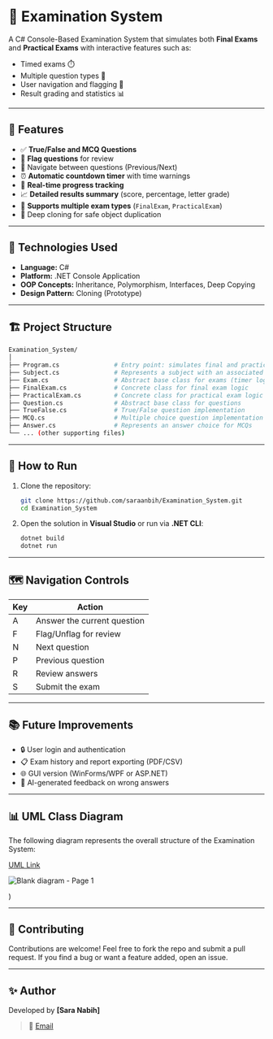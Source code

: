 # 📝 Examination System

A C# Console-Based Examination System that simulates both **Final Exams** and **Practical Exams** with interactive features such as:
- Timed exams ⏱️
- Multiple question types 🧠
- User navigation and flagging 🔖
- Result grading and statistics 📊

---

## 🚀 Features

- ✅ **True/False and MCQ Questions**
- 🧩 **Flag questions** for review
- 🔄 Navigate between questions (Previous/Next)
- ⏰ **Automatic countdown timer** with time warnings
- 🧮 **Real-time progress tracking**
- 📈 **Detailed results summary** (score, percentage, letter grade)
- 🧪 **Supports multiple exam types** (`FinalExam`, `PracticalExam`)
- 🧬 Deep cloning for safe object duplication

---

## 🧠 Technologies Used

- **Language:** C#
- **Platform:** .NET Console Application
- **OOP Concepts:** Inheritance, Polymorphism, Interfaces, Deep Copying
- **Design Pattern:** Cloning (Prototype)

---

## 🏗️ Project Structure

```bash
Examination_System/
│
├── Program.cs               # Entry point: simulates final and practical exams
├── Subject.cs               # Represents a subject with an associated exam
├── Exam.cs                  # Abstract base class for exams (timer logic, grading, etc.)
├── FinalExam.cs             # Concrete class for final exam logic
├── PracticalExam.cs         # Concrete class for practical exam logic
├── Question.cs              # Abstract base class for questions
├── TrueFalse.cs             # True/False question implementation
├── MCQ.cs                   # Multiple choice question implementation
├── Answer.cs                # Represents an answer choice for MCQs
└── ... (other supporting files)
```

---

## 🧪 How to Run

1. Clone the repository:

   ```bash
   git clone https://github.com/saraanbih/Examination_System.git
   cd Examination_System
   ```

2. Open the solution in **Visual Studio** or run via **.NET CLI**:

   ```bash
   dotnet build
   dotnet run
   ```

---

## 🗺️ Navigation Controls

| Key | Action                      |
|-----|-----------------------------|
| A   | Answer the current question |
| F   | Flag/Unflag for review      |
| N   | Next question               |
| P   | Previous question           |
| R   | Review answers              |
| S   | Submit the exam             |

---

## 📚 Future Improvements

- 🔒 User login and authentication
- 📋 Exam history and report exporting (PDF/CSV)
- 🌐 GUI version (WinForms/WPF or ASP.NET)
- 🧠 AI-generated feedback on wrong answers

---

## 📊 UML Class Diagram

The following diagram represents the overall structure of the Examination System:

[UML Link](https://lucid.app/lucidchart/d4d0be0c-d586-4105-947f-0f218140568e/edit?viewport_loc=-2404%2C53%2C3277%2C1300%2C0_0&invitationId=inv_72db0add-0df9-416d-b85d-2dd6053a9c23)

![Blank diagram - Page 1](https://github.com/user-attachments/assets/d5befaaa-9b10-4615-b8bc-1c70b9d4dfa2)

)  

---

## 🤝 Contributing

Contributions are welcome! Feel free to fork the repo and submit a pull request. If you find a bug or want a feature added, open an issue.

---

## ✨ Author

Developed by **[Sara Nabih]**

> 📧 [Email](nabihsara8@gmail.com)
